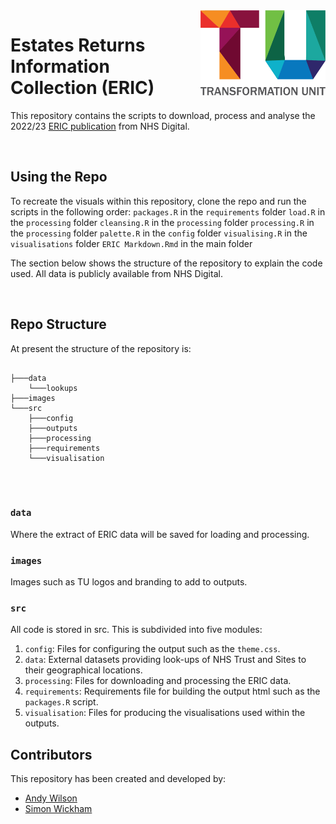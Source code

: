 <img src="images/TU_logo_large.png" alt="TU logo" width="200" align="right"/>

# Estates Returns Information Collection (ERIC)
This repository contains the scripts to download, process and analyse the 2022/23 [ERIC publication](https://digital.nhs.uk/data-and-information/publications/statistical/estates-returns-information-collection/england-2022-23) from NHS Digital. 

<br/>

## Using the Repo
To recreate the visuals within this repository, clone the repo and run the scripts in the following order:
`packages.R` in the `requirements` folder
`load.R` in the `processing` folder
`cleansing.R` in the `processing` folder
`processing.R` in the `processing` folder
`palette.R` in the `config` folder
`visualising.R` in the `visualisations` folder
`ERIC Markdown.Rmd` in the main folder

The section below shows the structure of the repository to explain the code used. All data is publicly available from NHS Digital.

<br>

## Repo Structure

At present the structure of the repository is:

``` plaintext

├───data
    └───lookups
├───images
└───src
    ├───config
    ├───outputs
    ├───processing
    ├───requirements
    └───visualisation
    
```

<br/>

### `data`
Where the extract of ERIC data will be saved for loading and processing.

### `images`

Images such as TU logos and branding to add to outputs.

### `src`

All code is stored in src. This is subdivided into five modules:

1. `config`: Files for configuring the output such as the `theme.css`.
2. `data`: External datasets providing look-ups of NHS Trust and Sites to their geographical locations.
3. `processing`: Files for downloading and processing the ERIC data.
4. `requirements`: Requirements file for building the output html such as the `packages.R` script.
5. `visualisation`: Files for producing the visualisations used within the outputs.

## Contributors

This repository has been created and developed by:

-   [Andy Wilson](https://github.com/ASW-Analyst)
-   [Simon Wickham](https://github.com/SiWickham)